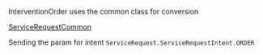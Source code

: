 InterventionOrder uses the common class for conversion 

[ServiceRequestCommon](ServiceRequestCommon.md)

Sending the param for intent `ServiceRequest.ServiceRequestIntent.ORDER`




